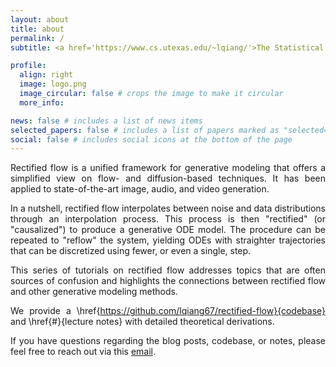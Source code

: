 ```yaml
---
layout: about
title: about
permalink: /
subtitle: <a href='https://www.cs.utexas.edu/~lqiang/'>The Statistical Learning and AI Lab at UT Austin</a>.

profile:
  align: right
  image: logo.png
  image_circular: false # crops the image to make it circular
  more_info:

news: false # includes a list of news items
selected_papers: false # includes a list of papers marked as "selected={true}"
social: false # includes social icons at the bottom of the page
---
```


<div style="text-align: justify;">

Rectified flow is a unified framework for generative modeling that offers a simplified view on flow- and diffusion-based techniques. It has been applied to state-of-the-art image, audio, and video generation.

In a nutshell, rectified flow interpolates between noise and data distributions through an interpolation process. This process is then "rectified" (or "causalized") to produce a generative ODE model. The procedure can be repeated to "reflow" the system, yielding ODEs with straighter trajectories that can be discretized using fewer, or even a single, step. 

This series of tutorials on rectified flow addresses topics that are often sources of confusion and highlights the connections between rectified flow and other generative modeling methods.

We provide a \href{https://github.com/lqiang67/rectified-flow}{codebase} and \href{#}{lecture notes} with detailed theoretical derivations.

If you have questions regarding the blog posts, codebase, or notes, please feel free to reach out via this <a href="mailto:rectifiedflow@gmail.com">email</a>. 
</div>
